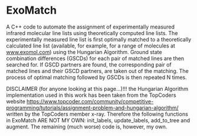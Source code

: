 # ExoMatch
A C++ code to automate the assignment of experimentally measured infrared molecular line lists using theoretically computed line lists.
The experimentally measured line list is first optimally matched to a theoretically calculated line list (available, for example, for a range of molecules at www.exomol.com) using the Hungarian Algorithm. Ground state combination differences (GSCDs) for each pair of matched lines are then searched for. If GSCD partners are found, the corresponding pair of matched lines and their GSCD partners, are taken out of the matching. The process of optimal matching followed by GSCDs is then repeated N times.

DISCLAIMER (for anyone looking at this page...)!!! the Hungarian Algorithm implementation used in this work has been taken from the TopCoders website  https://www.topcoder.com/community/competitive-programming/tutorials/assignment-problem-and-hungarian-algorithm/
written by the TopCoders member x-ray. Therefore the following functions in ExoMatch ARE NOT MY OWN: init_labels, update_labels, add_to_tree and augment. The remaining (much worse) code is, however, my own.
